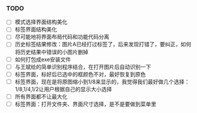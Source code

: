 ### TODO
   - [ ] 模式选择界面结构美化
   - [ ] 标签界面结构美化
   - [ ] 尽可能地将界面布局代码和功能代码分离
   - [ ] 历史标签结果修改：图片A已经打过标签了，后来发现打错了，要纠正，如何将历史结果中错误的小图片删掉
   - [ ] 如何打包成exe安装文件
   - [ ] 与王斌给的简单识别程序结合，在打开图片后自动识别一下
   - [ ] 标签界面，标好后已选中的框颜色不对，最好恢复到原色
   - [ ] 标签界面，现在是将原图缩小到1/8来显示的，我觉得我们最好做几个选择：1/8,1/4,1/2让用户根据自己的显示大小选择
   - [ ] 所有界面都不让最大化
   - [ ] 标签界面：打开文件夹、界面尺寸选择，是不是要做到菜单里
